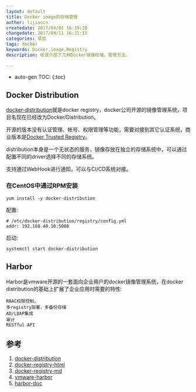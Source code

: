 ```yaml
---
layout: default
title: Docker image的存储管理
author: lijiaocn
createdate: 2017/04/01 16:39:28
changedate: 2017/09/11 16:21:15
categories: 项目
tags: docker
keywords: Docker,image,Registry
description: 收录介绍了几种Docker镜像存储、管理方法。

---
```


* auto-gen TOC:
{:toc}

## Docker Distribution

[docker-distribution][1]就是docker registry，docker公司开源的镜像管理系统，项目名现在已经改为Docker/Distribution。

开源的版本没有认证管理、帐号、权限管理等功能，需要对接到其它认证系统，商业版本是[Docker Trusted Registry](https://docker.github.io/datacenter/dtr/2.1/guides/)。

distribution本身是一个无状态的服务，镜像存放在独立的存储系统中，可以通过配置不同的driver选择不同的存储系统。

支持通过WebHook进行通知，可以与CI/CD系统对接。

### 在CentOS中通过RPM安装

	yum install -y docker-distribution

配置:

	# /etc/docker-distribution/registry/config.yml
	addr: 192.168.40.10:5000

启动:

	systemctl start docker-distribution

## Harbor

Harbor是vmware开源的一套面向企业用户的docker镜像管理系统，在docker distribution的基础上扩展了企业应用时需要的特性:

	RBAC权限控制，
	多registry部署，多备份存储
	AD/LDAP集成
	审计
	RESTful API

## 参考

1. [docker-distribution][1]
2. [docker-registry-html][2]
3. [docker-registry-md][3]
4. [vmware-harbor][4]
5. [harbor-doc][5]

[1]: https://github.com/docker/distribution "docker-distribution"
[2]: https://docker.github.io/registry/ "docker-registry-html"
[3]: https://github.com/docker/docker.github.io/tree/master/registry "docker-registry-md"
[4]: https://vmware.github.io/harbor/ "vmware-harbor"
[5]: https://github.com/vmware/harbor/tree/master/docs "harbor-doc"
